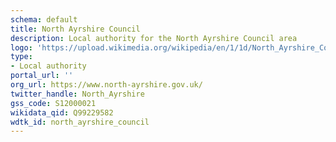 ```yaml
---
schema: default
title: North Ayrshire Council
description: Local authority for the North Ayrshire Council area 
logo: 'https://upload.wikimedia.org/wikipedia/en/1/1d/North_Ayrshire_Council.svg'
type:
- Local authority
portal_url: ''
org_url: https://www.north-ayrshire.gov.uk/
twitter_handle: North_Ayrshire
gss_code: S12000021
wikidata_qid: Q99229582
wdtk_id: north_ayrshire_council
---
```

